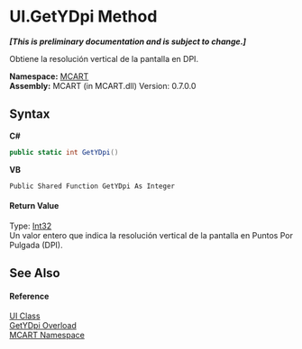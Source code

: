 # UI.GetYDpi Method 
 _**\[This is preliminary documentation and is subject to change.\]**_

Obtiene la resolución vertical de la pantalla en DPI.

**Namespace:**&nbsp;<a href="89e7854f-fe6f-d208-fb0c-b17953422852">MCART</a><br />**Assembly:**&nbsp;MCART (in MCART.dll) Version: 0.7.0.0

## Syntax

**C#**<br />
``` C#
public static int GetYDpi()
```

**VB**<br />
``` VB
Public Shared Function GetYDpi As Integer
```


#### Return Value
Type: <a href="http://msdn2.microsoft.com/es-es/library/td2s409d" target="_blank">Int32</a><br />Un valor entero que indica la resolución vertical de la pantalla en Puntos Por Pulgada (DPI).

## See Also


#### Reference
<a href="11cde9c6-a596-d602-594d-308b0ec41ea6">UI Class</a><br /><a href="f53169f4-eba2-c599-fdc4-02cf3e1bf506">GetYDpi Overload</a><br /><a href="89e7854f-fe6f-d208-fb0c-b17953422852">MCART Namespace</a><br />